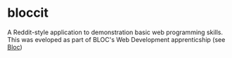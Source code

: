 # bloccit

A Reddit-style application to demonstration basic web programming skills.
This was eveloped as part of BLOC's Web Development apprenticship (see [Bloc](http://bloc.io))